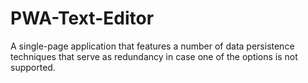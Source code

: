 # PWA-Text-Editor
A single-page application that features a number of data persistence techniques that serve as redundancy in case one of the options is not supported.
